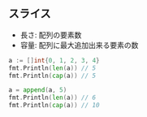 
## スライス

* 長さ: 配列の要素数
* 容量: 配列に最大追加出来る要素の数

```go
a := []int{0, 1, 2, 3, 4}
fmt.Println(len(a)) // 5
fmt.Println(cap(a)) // 5

a = append(a, 5)
fmt.Println(len(a)) // 6
fmt.Println(cap(a)) // 10
```
